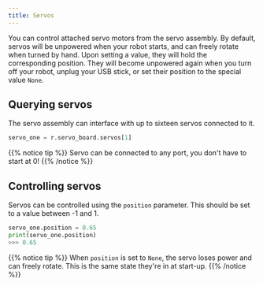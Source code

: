 ```yaml
---
title: Servos
---
```


You can control attached servo motors from the servo assembly. By default, servos will be unpowered when your robot starts, and can freely rotate when turned by hand. Upon setting a value, they will hold the corresponding position. They will become unpowered again when you turn off your robot, unplug your USB stick, or set their position to the special value `None`.

## Querying servos

The servo assembly can interface with up to sixteen servos connected to it.

```python
servo_one = r.servo_board.servos[1]
```

{{% notice tip %}}
Servo can be connected to any port, you don't have to start at 0!
{{% /notice %}}

## Controlling servos

Servos can be controlled using the `position` parameter. This should be set to a value between -1 and 1.

```python
servo_one.position = 0.65
print(servo_one.position)
>>> 0.65
```

{{% notice tip %}}
When `position` is set to `None`, the servo loses power and can freely rotate. This is the same state they're in at start-up.
{{% /notice %}}
